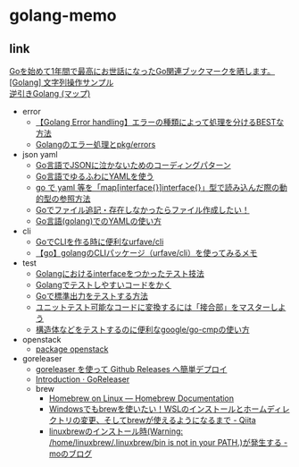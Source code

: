 # golang-memo

## link

[Goを始めて1年間で最高にお世話になったGo関連ブックマークを晒します。](https://qiita.com/po3rin/items/0d8fef14bfe222f334b7)  
[[Golang] 文字列操作サンプル](https://qiita.com/tchnkmr/items/b3d0b884db8d7d91fb1b)  
[逆引きGolang (マップ)](https://ashitani.jp/golangtips/tips_map.html)  

- error
  - [【Golang Error handling】エラーの種類によって処理を分けるBESTな方法](https://qiita.com/yoshinori_hisakawa/items/15bf0307245744deb4fc)  
  - [Golangのエラー処理とpkg/errors](https://deeeet.com/writing/2016/04/25/go-pkg-errors/)  
- json yaml
  - [Go言語でJSONに泣かないためのコーディングパターン](https://qiita.com/msh5/items/dc524e38073ed8e3831b)  
  - [Go言語でゆるふわにYAMLを使う](https://qiita.com/segur/items/677746b7e3d55d0d66b9)    
  - [go で yaml 等を「map[interface{}]interface{}」型で読み込んだ際の動的型の参照方法](https://qiita.com/yamasaki-masahide/items/d6e406c4c11d5870a1c6)  
  - [Goでファイル追記・存在しなかったらファイル作成したい！](https://qiita.com/kamol/items/fae07e8533b36f553714)  
  - [Go言語(golang)でのYAMLの使い方](https://golang.hateblo.jp/entry/2018/11/08/183555#YAML-%E3%81%8B%E3%82%89-map-%E3%81%AB%E3%81%99%E3%82%8B---Unmarshal)  
- cli
  - [GoでCLIを作る時に便利なurfave/cli](https://blog.hatappi.me/entry/2017/12/24/134451)  
  - [【go】golangのCLIパッケージ（urfave/cli）を使ってみるメモ](https://tweeeety.hateblo.jp/entry/2017/06/07/130831)  
- test
  - [Golangにおけるinterfaceをつかったテスト技法](https://deeeet.com/writing/2016/10/25/go-interface-testing/)  
  - [Golangでテストしやすいコードをかく](https://qiita.com/chisso/items/1dcc52f404b88d274f29)  
  - [Goで標準出力をテストする方法](https://qiita.com/kami_zh/items/ff636f15da87dabebe6c)  
  - [ユニットテスト可能なコードに変換するには「接合部」をマスターしよう](https://twop.agile.esm.co.jp/mastering-seam-for-unit-testing-574bebaadfcf)  
  - [構造体などをテストするのに便利なgoogle/go-cmpの使い方](https://qiita.com/hgsgtk/items/bd78bada902c91745fa5)  
- openstack
  - [package openstack](https://godoc.org/github.com/gophercloud/gophercloud/openstack)  
- goreleaser  
  - [goreleaser を使って Github Releases へ簡単デプロイ](https://qiita.com/ynozue/items/f939cff562ec782b33f0)  
  - [Introduction · GoReleaser](https://goreleaser.com/introduction/)  
  - brew
    - [Homebrew on Linux — Homebrew Documentation](https://docs.brew.sh/Homebrew-on-Linux)  
    - [Windowsでもbrewを使いたい！WSLのインストールとホームディレクトリの変更、そしてbrewが使えるようになるまで - Qiita](https://qiita.com/yukiarrr/items/1e1562fb2a3ba7384d1b)  
    - [linuxbrewのインストール時(Warning: /home/linuxbrew/.linuxbrew/bin is not in your PATH.)が発生する - moのブログ](https://mo3789530.hatenablog.com/entry/2019/02/11/231033)  

